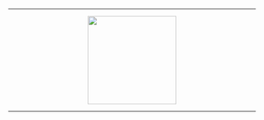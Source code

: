 -----
<p align="center">
<a href="https://github.com/Sshinx">
  <img height="180em" src="https://media.discordapp.net/attachments/828561645029949480/1184187304047292546/file-zq4VqEZgWpHzfnuNRBqQExot.png?ex=658b0f5e&is=65789a5e&hm=c2dac7ea41bdf8e552446fb93a84ddb9c24d58063a901a4d1b1d456393f99a4b&=&format=webp&quality=lossless&width=671&height=671"/>
</a>
</p>

-----
